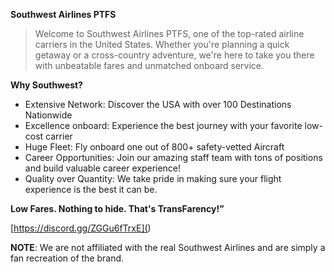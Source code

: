  **Southwest Airlines PTFS**

> Welcome to Southwest Airlines PTFS, one of the top-rated airline carriers in the United States. Whether you're planning a quick getaway or a cross-country adventure, we're here to take you there with unbeatable fares and unmatched onboard service. 

**Why Southwest?**
- Extensive Network: Discover the USA with over 100 Destinations Nationwide
- Excellence onboard: Experience the best journey with your favorite low-cost carrier
- Huge Fleet: Fly onboard one out of 800+ safety-vetted Aircraft
- Career Opportunities: Join our amazing staff team with tons of positions and build valuable career experience!
- Quality over Quantity: We take pride in making sure your flight experience is the best it can be. 

**Low Fares. Nothing to hide. That's TransFarency!”**

[https://discord.gg/ZGGu6fTrxE](<Join Discord>)


**NOTE**: We are not affiliated with the real Southwest Airlines and are simply a fan recreation of the brand.
